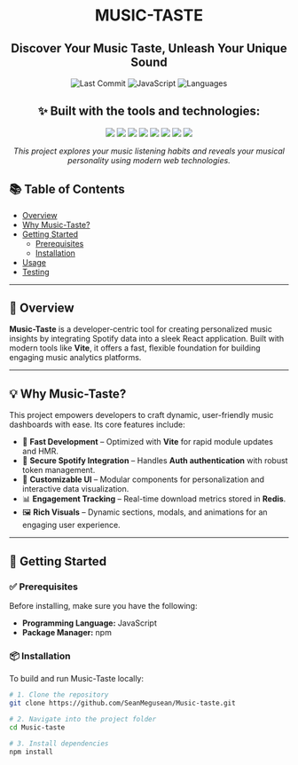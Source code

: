 <h1 align="center">MUSIC-TASTE</h1>

<h2 align="center">Discover Your Music Taste, Unleash Your Unique Sound</h2>

<p align="center">
  <img src="https://img.shields.io/github/last-commit/SeanMegusean/Music-taste" alt="Last Commit"/>
  <img src="https://img.shields.io/badge/javascript-52.6%25-yellow.svg" alt="JavaScript"/>
  <img src="https://img.shields.io/badge/languages-3-blue.svg" alt="Languages"/>
</p>

<h2 align="center">✨ Built with the tools and technologies:</h2>

<p align="center">
  <img src="https://img.shields.io/badge/-JSON-black?logo=json&logoColor=white" />
  <img src="https://img.shields.io/badge/-Markdown-black?logo=markdown&logoColor=white" />
  <img src="https://img.shields.io/badge/-npm-red?logo=npm&logoColor=white" />
  <img src="https://img.shields.io/badge/-JavaScript-F7DF1E?logo=javascript&logoColor=black" />
  <img src="https://img.shields.io/badge/-React-61DAFB?logo=react&logoColor=black" />
  <img src="https://img.shields.io/badge/-Vite-646CFF?logo=vite&logoColor=white" />
  <img src="https://img.shields.io/badge/-ESLint-4B32C3?logo=eslint&logoColor=white" />
  <img src="https://img.shields.io/badge/-React%20Router-CA4245?logo=react-router&logoColor=white" />
</p>

<p align="center">
  <em>This project explores your music listening habits and reveals your musical personality using modern web technologies.</em>
</p>


## 📚 Table of Contents

- [Overview](#overview)
- [Why Music-Taste?](#why-music-taste)
- [Getting Started](#getting-started)
  - [Prerequisites](#prerequisites)
  - [Installation](#installation)
- [Usage](#usage)
- [Testing](#testing)

---

## 🧠 Overview

**Music-Taste** is a developer-centric tool for creating personalized music insights by integrating Spotify data into a sleek React application. Built with modern tools like **Vite**, it offers a fast, flexible foundation for building engaging music analytics platforms.

---

## 💡 Why Music-Taste?

This project empowers developers to craft dynamic, user-friendly music dashboards with ease. Its core features include:

- 🧩 **Fast Development** – Optimized with **Vite** for rapid module updates and HMR.
- 🎵 **Secure Spotify Integration** – Handles **Auth authentication** with robust token management.
- 🎨 **Customizable UI** – Modular components for personalization and interactive data visualization.
- 📊 **Engagement Tracking** – Real-time download metrics stored in **Redis**.
- 🖼️ **Rich Visuals** – Dynamic sections, modals, and animations for an engaging user experience.

---

## 🚀 Getting Started

### ✅ Prerequisites

Before installing, make sure you have the following:

- **Programming Language:** JavaScript
- **Package Manager:** npm

### 📦 Installation

To build and run Music-Taste locally:

```bash
# 1. Clone the repository
git clone https://github.com/SeanMegusean/Music-taste.git

# 2. Navigate into the project folder
cd Music-taste

# 3. Install dependencies
npm install
